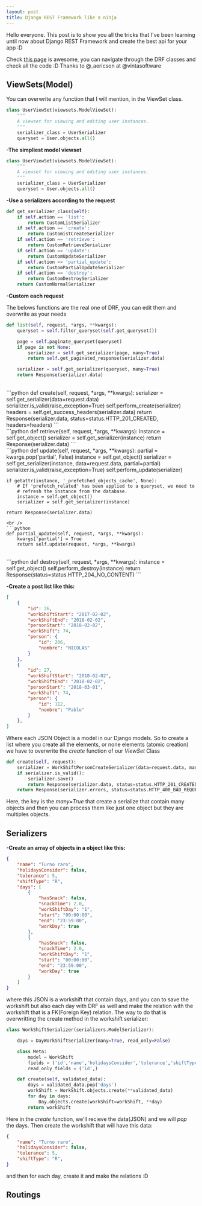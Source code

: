 ```yaml
---
layout: post
title: Django REST Framework like a ninja
---
```


Hello everyone. This post is to show you all the tricks that I've been learning until now about Django REST Framework and create the best api for your app :D

Check [this page](http://www.cdrf.co/3.4/index.html) is awesome, you can navigate through the DRF classes and check all the code :D Thanks to @_aericson at @vintasoftware

<!--more-->

## ViewSets(Model) ##

You can overwrite any function that I will mention, in the ViewSet class.

```python
class UserViewSet(viewsets.ModelViewSet):
    """
    A viewset for viewing and editing user instances.
    """
    serializer_class = UserSerializer
    queryset = User.objects.all()
```


**-The simpliest model viewset**

```python
class UserViewSet(viewsets.ModelViewSet):
    """
    A viewset for viewing and editing user instances.
    """
    serializer_class = UserSerializer
    queryset = User.objects.all()
```

**-Use a serializers according to the request**

```python
def get_serializer_class(self):
    if self.action == 'list':
        return CustomListSerializer
    if self.action == 'create':
        return CustomistCreateSerializer
    if self.action == 'retrieve':
        return CustomRetrieveSerializer
    if self.action == 'update':
        return CustomUpdateSerializer
    if self.action == 'partial_update':
        return CustomPartialUpdateSerializer
    if self.action == 'destroy':
        return CustomDestroySerializer
    return CustomNormalSerializer
```

**-Custom each request**

The belows functions are the real one of DRF, you can edit them and overwrite as your needs

```python
def list(self, request, *args, **kwargs):
    queryset = self.filter_queryset(self.get_queryset())

    page = self.paginate_queryset(queryset)
    if page is not None:
        serializer = self.get_serializer(page, many=True)
        return self.get_paginated_response(serializer.data)

    serializer = self.get_serializer(queryset, many=True)
    return Response(serializer.data)
```
<br />
```python
def create(self, request, *args, **kwargs):
    serializer = self.get_serializer(data=request.data)
    serializer.is_valid(raise_exception=True)
    self.perform_create(serializer)
    headers = self.get_success_headers(serializer.data)
    return Response(serializer.data, status=status.HTTP_201_CREATED, headers=headers)
```
<br />
```python    
def retrieve(self, request, *args, **kwargs):
    instance = self.get_object()
    serializer = self.get_serializer(instance)
    return Response(serializer.data)
```
<br />
```python
def update(self, request, *args, **kwargs):
    partial = kwargs.pop('partial', False)
    instance = self.get_object()
    serializer = self.get_serializer(instance, data=request.data, partial=partial)
    serializer.is_valid(raise_exception=True)
    self.perform_update(serializer)

    if getattr(instance, '_prefetched_objects_cache', None):
        # If 'prefetch_related' has been applied to a queryset, we need to
        # refresh the instance from the database.
        instance = self.get_object()
        serializer = self.get_serializer(instance)

    return Response(serializer.data)
```
<br />
```python
def partial_update(self, request, *args, **kwargs):
    kwargs['partial'] = True
    return self.update(request, *args, **kwargs)
```
<br />
```python
def destroy(self, request, *args, **kwargs):
    instance = self.get_object()
    self.perform_destroy(instance)
    return Response(status=status.HTTP_204_NO_CONTENT)
```        

**-Create a post list like this:**

```json
[
    {
        "id": 26,
        "workShiftStart": "2017-02-02",
        "workShiftEnd": "2018-02-02",
        "personStart": "2018-02-02",
        "workShift": 74,
        "person": {
            "id": 206,
            "nombre": "NICOLAS"
        }
    },
    {
        "id": 27,
        "workShiftStart": "2018-02-02",
        "workShiftEnd": "2018-02-02",
        "personStart": "2018-03-01",
        "workShift": 74,
        "person": {
            "id": 112,
            "nombre": "Pablo"
        }
    },
]
```

Where each JSON Object is a model in our Django models. So to create a list where you create all the elements, or none elements (atomic creation) we have to overwrite the *create* function of our *ViewSet* Class

```python
def create(self, request):
    serializer = WorkShiftPersonCreateSerializer(data=request.data, many=True)
    if serializer.is_valid():
        serializer.save()
        return Response(serializer.data, status=status.HTTP_201_CREATED)
    return Response(serializer.errors, status=status.HTTP_400_BAD_REQUEST)
```

Here, the key is the *many=True* that create a serialize that contain many objects and then you can process them like just one object but they are multiples objects.

## Serializers ##

**-Create an array of objects in a object like this:**

```json
{
    "name": "Turno raro",
    "holidaysConsider": false,
    "tolerance": 5,
    "shiftType": "R",
    "days": [
        {
            "hasSnack": false,
            "snackTime": 2.0,
            "workShiftDay": "1",
            "start": "00:00:00",
            "end": "23:59:00",
            "workDay": true
        },
        {
            "hasSnack": false,
            "snackTime": 2.0,
            "workShiftDay": "1",
            "start": "00:00:00",
            "end": "23:59:00",
            "workDay": true
        }
    ]
}
```

where this JSON is a workshift that contain days, and you can to save the workshift but also each day with DRF as well and make the relation with the workshift that is a FK(Foreign Key) relation. The way to do that is overwritting the create method in the workshift serializer:

```python
class WorkShiftSerializer(serializers.ModelSerializer):

    days = DayWorkShiftSerializer(many=True, read_only=False)

    class Meta:
        model = WorkShift
        fields = ('id','name','holidaysConsider','tolerance','shiftType', 'days')
        read_only_fields = ('id',)

    def create(self, validated_data):
        days = validated_data.pop('days')
        workShift = WorkShift.objects.create(**validated_data)
        for day in days:
            Day.objects.create(workShift=workShift, **day)
        return workShift
```

Here in the *create* function, we'll recieve the data(JSON) and we will *pop* the days. Then create the workshift that will have this data:

```json
{
    "name": "Turno raro",
    "holidaysConsider": false,
    "tolerance": 5,
    "shiftType": "R",
}
```

and then for each day, create it and make the relations :D

## Routings ##
